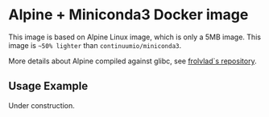 # Alpine + Miniconda3 Docker image

This image is based on Alpine Linux image, which is only a 5MB image. This image is ```~50% lighter``` than ```continuumio/miniconda3```.

More details about Alpine compiled against glibc, see [frolvlad`s repository](https://github.com/Docker-Hub-frolvlad/docker-alpine-glibc).

## Usage Example

Under construction.
